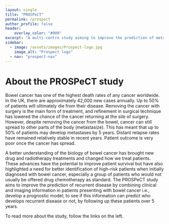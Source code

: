 ```yaml
---
layout: single
title: "PROSPeCT"
permalink: /prospect
author_profile: false
header:
    overlay_color: "#000"
excerpt: "A multi-centre study aiming to improve the prediction of metastatic disease in primary colorectal cancer."
sidebar:
  - image: /assets/images/Prospect-logo.jpg
    image_alt: "Prospect logo"
  - nav: "prospect-nav"
---
```


# About the PROSPeCT study

Bowel cancer has one of the highest death rates of any cancer worldwide. In the UK, there are approximately 42,000 new cases annually. Up to 50% of patients will ultimately die from their disease. Removing the cancer with surgery is the main form of treatment, and refinement in surgical technique has lowered the chance of the cancer returning at the site of surgery. However, despite removing the cancer from the bowel, cancer can still spread to other parts of the body (metastasize). This has meant that up to 50% of patients may develop metastases by 5 years. Distant relapse rates have remained relatively stable in recent years. Patient outcome is very poor once the cancer has spread. 

A better understanding of the biology of bowel cancer has brought new drug and radiotherapy treatments and changed how we treat patients. These advances have the potential to improve patient survival but have also highlighted a need for better identification of high-risk patients when initially diagnosed with bowel cancer, especially a group of patients who would not usually be offered drug chemotherapy as standard. The PROSPeCT study aims to improve the prediction of recurrent disease by combining clinical and imaging information in patients presenting with bowel cancer i.e., develop a prognostic model; to see if this information can predict who develops recurrent disease or not, by following up these patients over 5 years. 

To read more about the study, follow the links on the left.
